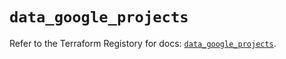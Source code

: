 # `data_google_projects`

Refer to the Terraform Registory for docs: [`data_google_projects`](https://registry.terraform.io/providers/hashicorp/google/4.74.0/docs/data-sources/projects).
